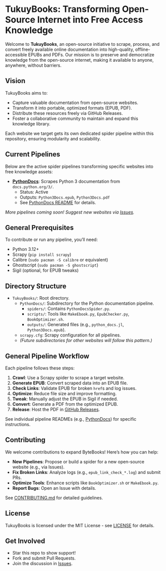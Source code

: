 # TukuyBooks: Transforming Open-Source Internet into Free Access Knowledge

Welcome to **TukuyBooks**, an open-source initiative to scrape, process, and convert freely available online documentation into high-quality, offline-accessible EPUBs and PDFs. Our mission is to preserve and democratize knowledge from the open-source internet, making it available to anyone, anywhere, without barriers.

## Vision

TukuyBooks aims to:

- Capture valuable documentation from open-source websites.
- Transform it into portable, optimized formats (EPUB, PDF).
- Distribute these resources freely via GitHub Releases.
- Foster a collaborative community to maintain and expand this knowledge library.

Each website we target gets its own dedicated spider pipeline within this repository, ensuring modularity and scalability.

## Current Pipelines

Below are the active spider pipelines transforming specific websites into free knowledge assets:

- **[PythonDocs](PythonDocs/)**: Scrapes Python 3 documentation from `docs.python.org/3/`.
  - Status: Active
  - Outputs: `Python3Docs.epub`, `Python3Docs.pdf`
  - See [PythonDocs README](PythonDocs/README.md) for details.

*More pipelines coming soon! Suggest new websites via [Issues](#contributing).*

## General Prerequisites

To contribute or run any pipeline, you’ll need:

- Python 3.12+
- Scrapy (`pip install scrapy`)
- Calibre (`sudo pacman -S calibre` or equivalent)
- Ghostscript (`sudo pacman -S ghostscript`)
- Sigil (optional, for EPUB tweaks)

## Directory Structure

- `TukuyBooks/`: Root directory.
  - `PythonDocs/`: Subdirectory for the Python documentation pipeline.
    - `spiders/`: Contains `PythonDocsSpider.py`.
    - `scripts/`: Tools like `MakeEbook.py`, `EpubChecker.py`, `BookOptimizer.sh`.
    - `outputs/`: Generated files (e.g., `python_docs.jl`, `Python3Docs.epub`).
  - `scrapy.cfg`: Scrapy configuration for all pipelines.
  - *(Future subdirectories for other websites will follow this pattern.)*

## General Pipeline Workflow

Each pipeline follows these steps:

1. **Crawl**: Use a Scrapy spider to scrape a target website.
2. **Generate EPUB**: Convert scraped data into an EPUB file.
3. **Check Links**: Validate EPUB for broken `href`s and log issues.
4. **Optimize**: Reduce file size and improve formatting.
5. **Tweak**: Manually adjust the EPUB in Sigil if needed.
6. **Convert**: Generate a PDF from the optimized EPUB.
7. **Release**: Host the PDF in [GitHub Releases](https://github.com/luisvinatea/TukuyBooks/releases).

See individual pipeline READMEs (e.g., [PythonDocs](PythonDocs/README.md)) for specific instructions.

## Contributing

We welcome contributions to expand ByteBooks! Here’s how you can help:

- **New Pipelines**: Propose or build a spider for a new open-source website (e.g., via Issues).
- **Fix Broken Links**: Analyze logs (e.g., `epub_link_check_*.log`) and submit PRs.
- **Optimize Tools**: Enhance scripts like `BookOptimizer.sh` or `MakeEbook.py`.
- **Report Bugs**: Open an Issue with details.

See [CONTRIBUTING.md](CONTRIBUTING.md) for detailed guidelines.

## License

TukuyBooks is licensed under the MIT License - see [LICENSE](LICENSE) for details.

## Get Involved

- Star this repo to show support!
- Fork and submit Pull Requests.
- Join the discussion in [Issues](https://github.com/luisvinatea/ByteBooks/issues).
